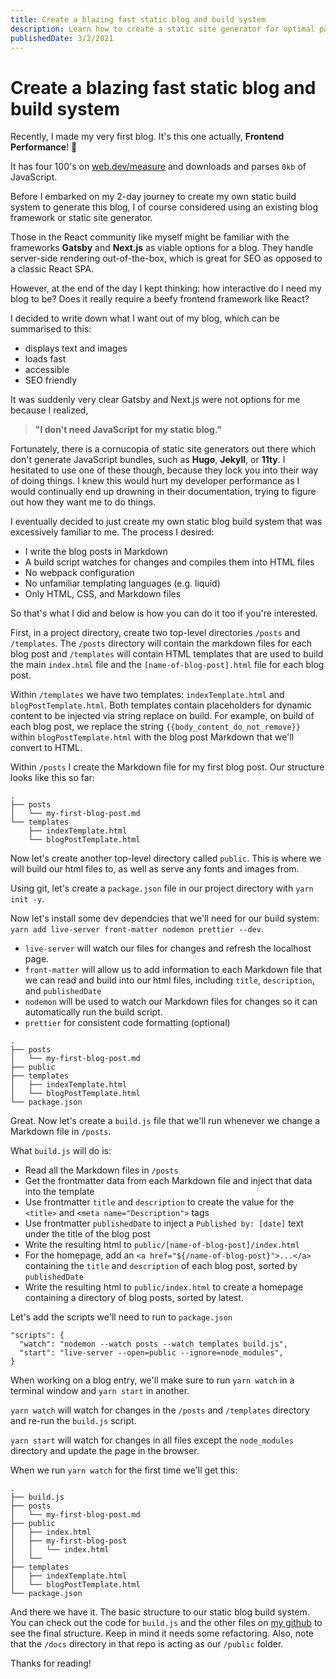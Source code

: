 ```yaml
---
title: Create a blazing fast static blog and build system
description: Learn how to create a static site generator for optimal page and developer performance.
publishedDate: 3/2/2021
---
```


# Create a blazing fast static blog and build system

Recently, I made my very first blog. It's this one actually, **Frontend Performance**! 🎉

It has four 100's on [web.dev/measure](https://web.dev/measure/) and downloads and parses `0kb` of JavaScript.

Before I embarked on my 2-day journey to create my own static build system to generate this blog, I of course considered using an existing blog framework or static site generator.

Those in the React community like myself might be familiar with the frameworks **Gatsby** and **Next.js** as viable options for a blog. They handle server-side rendering out-of-the-box, which is great for SEO as opposed to a classic React SPA.

However, at the end of the day I kept thinking: how interactive do I need my blog to be? Does it really require a beefy frontend framework like React?

I decided to write down what I want out of my blog, which can be summarised to this:

- displays text and images
- loads fast
- accessible
- SEO friendly

It was suddenly very clear Gatsby and Next.js were not options for me because I realized, 

> **"I don't need JavaScript for my static blog."**

Fortunately, there is a cornucopia of static site generators out there which don't generate JavaScript bundles, such as **Hugo**, **Jekyll**, or **11ty**. I hesitated to use one of these though, because they lock you into their way of doing things. I knew this would hurt my developer performance as I would continually end up drowning in their documentation, trying to figure out how they want me to do things.

I eventually decided to just create my own static blog build system that was excessively familiar to me. The process I desired:

- I write the blog posts in Markdown
- A build script watches for changes and compiles them into HTML files
- No webpack configuration
- No unfamiliar templating languages (e.g. liquid)
- Only HTML, CSS, and Markdown files

So that's what I did and below is how you can do it too if you're interested.

First, in a project directory, create two top-level directories `/posts` and `/templates`. The `/posts` directory will contain the markdown files for each blog post and `/templates` will contain HTML templates that are used to build the main `index.html` file and the `[name-of-blog-post].html` file for each blog post. 

Within `/templates` we have two templates: `indexTemplate.html` and `blogPostTemplate.html`. Both templates contain placeholders for dynamic content to be injected via string replace on build. For example, on build of each blog post, we replace the string `{{body_content_do_not_remove}}` within `blogPostTemplate.html` with the blog post Markdown that we'll convert to HTML.

Within `/posts` I create the Markdown file for my first blog post. Our structure looks like this so far:

```
.
├── posts
│   └── my-first-blog-post.md
└── templates
    ├── indexTemplate.html
    └── blogPostTemplate.html
```

Now let's create another top-level directory called `public`. This is where we will build our html files to, as well as serve any fonts and images from.

Using git, let's create a `package.json` file in our project directory with `yarn init -y`.

Now let's install some dev dependcies that we'll need for our build system: `yarn add live-server front-matter nodemon prettier --dev`.

- `live-server` will watch our files for changes and refresh the localhost page.
- `front-matter` will allow us to add information to each Markdown file that we can read and build into our html files, including `title`, `description`, and `publishedDate`
- `nodemon` will be used to watch our Markdown files for changes so it can automatically run the build script.
- `prettier` for consistent code formatting (optional) 

```
.
├── posts
│   └── my-first-blog-post.md
├── public
├── templates
│   ├── indexTemplate.html
│   └── blogPostTemplate.html
└── package.json
```

Great. Now let's create a `build.js` file that we'll run whenever we change a Markdown file in `/posts`.

What `build.js` will do is:

- Read all the Markdown files in `/posts` 
- Get the frontmatter data from each Markdown file and inject that data into the template 
- Use frontmatter `title` and `description` to create the value for the `<title>` and `<meta name="Description">` tags
- Use frontmatter `publishedDate` to inject a `Published by: [date]` text under the title of the blog post
- Write the resulting html to `public/[name-of-blog-post]/index.html`
- For the homepage, add an `<a href="${/name-of-blog-post}">...</a>` containing the `title` and `description` of each blog post, sorted by `publishedDate`
- Write the resulting html to `public/index.html` to create a homepage containing a directory of blog posts, sorted by latest. 

Let's add the scripts we'll need to run to `package.json`

```
"scripts": {
  "watch": "nodemon --watch posts --watch templates build.js",
  "start": "live-server --open=public --ignore=node_modules",
}
```

When working on a blog entry, we'll make sure to run `yarn watch` in a terminal window and `yarn start` in another.

`yarn watch` will watch for changes in the `/posts` and `/templates` directory and re-run the `build.js` script.

`yarn start` will watch for changes in all files except the `node_modules` directory and update the page in the browser.

When we run `yarn watch` for the first time we'll get this:

```
.
├── build.js
├── posts
│   └── my-first-blog-post.md
├── public
│   ├── index.html
│   ├── my-first-blog-post
│   │   └── index.html
│   └── 
├── templates
│   ├── indexTemplate.html
│   └── blogPostTemplate.html
└── package.json
```

<!-- ```
# build.js
# posts
## my-first-blog-post.md
# public
## index.html
## my-first-blog-post
### index.html
## 
# templates
## indexTemplate.html
## blogPostTemplate.html
# package.json
``` -->

And there we have it. The basic structure to our static blog build system. You can check out the code for `build.js` and the other files on [my github](https://github.com/sdennett55/dev_blog) to see the final structure. Keep in mind it needs some refactoring. Also, note that the `/docs` directory in that repo is acting as our `/public` folder.

Thanks for reading!
